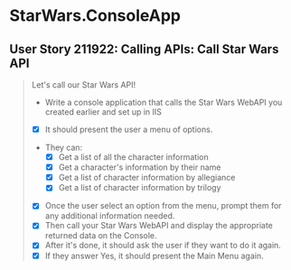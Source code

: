 StarWars.ConsoleApp
===================

User Story 211922: Calling APIs: Call Star Wars API
---------------------------------------------------

> Let's call our Star Wars API!
>
> - Write a console application that calls the Star Wars WebAPI you
>   created earlier and set up in IIS
> - [x] It should present the user a menu of options.
> - They can:
>   - [x] Get a list of all the character information
>   - [x] Get a character's information by their name
>   - [x] Get a list of character information by allegiance
>   - [x] Get a list of character information by trilogy
> - [x] Once the user select an option from the menu, prompt them for
>   any additional information needed.
> - [x] Then call your Star Wars WebAPI and display the appropriate
>   returned data on the Console.
> - [x] After it's done, it should ask the user if they want to do it
>   again.
> - [x] If they answer Yes, it should present the Main Menu again.
